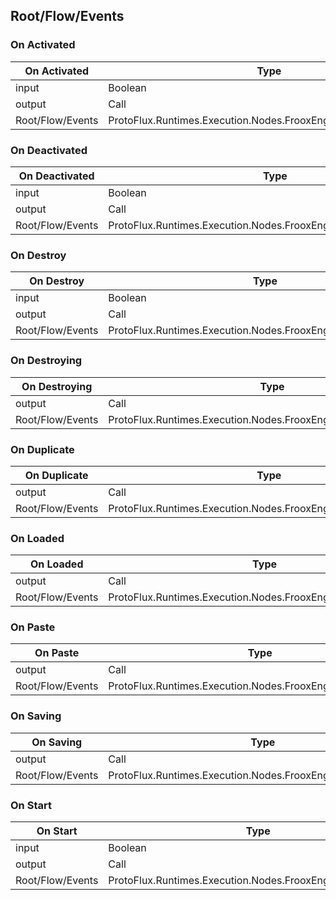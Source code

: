 <!-----------------------------------------------------------------------+
 ! This file has been generated using a script. Do not edit it manually. !
 ! Edit the individual node pages instead.                               !
 +----------------------------------------------------------------------->

## Root/Flow/Events

### On Activated

<!-- ProtofluxNode:start -->
| On Activated | Type | Label |
| --- | ---- | ----- |
| input | Boolean | OnlyHost |
| output | Call | Trigger |
| Root/Flow/Events | ProtoFlux.Runtimes.Execution.Nodes.FrooxEngine.Slots.OnActivated |  |
<!-- ProtofluxNode:end -->


### On Deactivated

<!-- ProtofluxNode:start -->
| On Deactivated | Type | Label |
| --- | ---- | ----- |
| input | Boolean | OnlyHost |
| output | Call | Trigger |
| Root/Flow/Events | ProtoFlux.Runtimes.Execution.Nodes.FrooxEngine.Slots.OnDeactivated |  |
<!-- ProtofluxNode:end -->


### On Destroy

<!-- ProtofluxNode:start -->
| On Destroy | Type | Label |
| --- | ---- | ----- |
| input | Boolean | OnlyHost |
| output | Call | Trigger |
| Root/Flow/Events | ProtoFlux.Runtimes.Execution.Nodes.FrooxEngine.Slots.OnDestroy |  |
<!-- ProtofluxNode:end -->


### On Destroying

<!-- ProtofluxNode:start -->
| On Destroying | Type | Label |
| --- | ---- | ----- |
| output | Call | Trigger |
| Root/Flow/Events | ProtoFlux.Runtimes.Execution.Nodes.FrooxEngine.Slots.OnDestroying |  |
<!-- ProtofluxNode:end -->


### On Duplicate

<!-- ProtofluxNode:start -->
| On Duplicate | Type | Label |
| --- | ---- | ----- |
| output | Call | Trigger |
| Root/Flow/Events | ProtoFlux.Runtimes.Execution.Nodes.FrooxEngine.Slots.OnDuplicate |  |
<!-- ProtofluxNode:end -->


### On Loaded

<!-- ProtofluxNode:start -->
| On Loaded | Type | Label |
| --- | ---- | ----- |
| output | Call | Trigger |
| Root/Flow/Events | ProtoFlux.Runtimes.Execution.Nodes.FrooxEngine.Slots.OnLoaded |  |
<!-- ProtofluxNode:end -->


### On Paste

<!-- ProtofluxNode:start -->
| On Paste | Type | Label |
| --- | ---- | ----- |
| output | Call | Trigger |
| Root/Flow/Events | ProtoFlux.Runtimes.Execution.Nodes.FrooxEngine.Slots.OnPaste |  |
<!-- ProtofluxNode:end -->


### On Saving

<!-- ProtofluxNode:start -->
| On Saving | Type | Label |
| --- | ---- | ----- |
| output | Call | Trigger |
| Root/Flow/Events | ProtoFlux.Runtimes.Execution.Nodes.FrooxEngine.Slots.OnSaving |  |
<!-- ProtofluxNode:end -->


### On Start

<!-- ProtofluxNode:start -->
| On Start | Type | Label |
| --- | ---- | ----- |
| input | Boolean | OnlyHost |
| output | Call | Trigger |
| Root/Flow/Events | ProtoFlux.Runtimes.Execution.Nodes.FrooxEngine.Slots.OnStart |  |
<!-- ProtofluxNode:end -->



